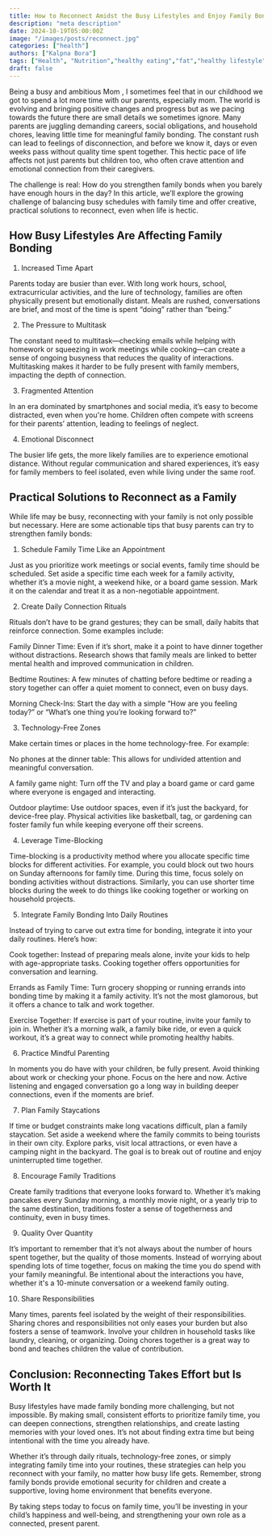 ```yaml
---
title: How to Reconnect Amidst the Busy Lifestyles and Enjoy Family Bonding.
description: "meta description"
date: 2024-10-19T05:00:00Z
image: "/images/posts/reconnect.jpg"
categories: ["health"]
authors: ["Kalpna Bora"]
tags: ["Health", "Nutrition","healthy eating","fat","healthy lifestyle","healthy sleep","Child Nutrition","child health","mindfulness","holistic life"]
draft: false
---
```


Being a busy and ambitious Mom , I sometimes feel that in our childhood we got to spend a lot more time with our parents, 
especially mom. The world is evolving and bringing positive changes and progress but as we pacing towards the future there
are small details we sometimes ignore. Many parents are juggling demanding careers, social obligations, and household chores,
leaving little time for meaningful family bonding. The constant rush can lead to feelings of disconnection, and before we know it,
days or even weeks pass without quality time spent together. This hectic pace of life affects not just parents but children too,
who often crave attention and emotional connection from their caregivers.

The challenge is real: How do you strengthen family bonds when you barely have enough hours in the day? In this article, 
we’ll explore the growing challenge of balancing busy schedules with family time and offer creative, practical solutions to 
reconnect, even when life is hectic.

## How Busy Lifestyles Are Affecting Family Bonding

1. Increased Time Apart

Parents today are busier than ever. With long work hours, school, extracurricular activities, and the lure of technology,
families are often physically present but emotionally distant. Meals are rushed, conversations are brief, and most of the time is spent “doing” rather than “being.”

2. The Pressure to Multitask

The constant need to multitask—checking emails while helping with homework or squeezing in work meetings while cooking—can 
create a sense of ongoing busyness that reduces the quality of interactions. Multitasking makes it harder to be fully present
with family members, impacting the depth of connection.

3. Fragmented Attention

In an era dominated by smartphones and social media, it’s easy to become distracted, even when you're home.
Children often compete with screens for their parents’ attention, leading to feelings of neglect.

4. Emotional Disconnect

The busier life gets, the more likely families are to experience emotional distance. Without regular communication and 
shared experiences, it’s easy for family members to feel isolated, even while living under the same roof.

## Practical Solutions to Reconnect as a Family

While life may be busy, reconnecting with your family is not only possible but necessary. 
Here are some actionable tips that busy parents can try to strengthen family bonds:

1. Schedule Family Time Like an Appointment

Just as you prioritize work meetings or social events, family time should be scheduled. 
Set aside a specific time each week for a family activity, whether it’s a movie night, a weekend hike,
or a board game session. Mark it on the calendar and treat it as a non-negotiable appointment.

2. Create Daily Connection Rituals

Rituals don’t have to be grand gestures; they can be small, daily habits that reinforce connection. Some examples include:

Family Dinner Time: Even if it’s short, make it a point to have dinner together without distractions. Research shows 
that family meals are linked to better mental health and improved communication in children.

Bedtime Routines: A few minutes of chatting before bedtime or reading a story together can offer a quiet moment to connect, 
even on busy days.

Morning Check-Ins: Start the day with a simple “How are you feeling today?” or “What’s one thing you’re looking forward to?”

3. Technology-Free Zones

Make certain times or places in the home technology-free. For example:

No phones at the dinner table: This allows for undivided attention and meaningful conversation.

A family game night: Turn off the TV and play a board game or card game where everyone is engaged and interacting.

Outdoor playtime: Use outdoor spaces, even if it’s just the backyard, for device-free play. Physical activities like basketball, 
tag, or gardening can foster family fun while keeping everyone off their screens.

4. Leverage Time-Blocking

Time-blocking is a productivity method where you allocate specific time blocks for different activities. For example, 
you could block out two hours on Sunday afternoons for family time. During this time, focus solely on bonding activities
without distractions. Similarly, you can use shorter time blocks during the week to do things like cooking together or
working on household projects.

5. Integrate Family Bonding Into Daily Routines

Instead of trying to carve out extra time for bonding, integrate it into your daily routines. Here’s how:

Cook together: Instead of preparing meals alone, invite your kids to help with age-appropriate tasks. Cooking together 
offers opportunities for conversation and learning.

Errands as Family Time: Turn grocery shopping or running errands into bonding time by making it a family activity. 
It’s not the most glamorous, but it offers a chance to talk and work together.

Exercise Together: If exercise is part of your routine, invite your family to join in. Whether it’s a morning walk,
a family bike ride, or even a quick workout, it’s a great way to connect while promoting healthy habits.

6. Practice Mindful Parenting

In moments you do have with your children, be fully present. Avoid thinking about work or checking your phone. 
Focus on the here and now. Active listening and engaged conversation go a long way in building deeper connections, 
even if the moments are brief.

7. Plan Family Staycations

If time or budget constraints make long vacations difficult, plan a family staycation. Set aside a weekend where 
the family commits to being tourists in their own city. Explore parks, visit local attractions, or even have a camping 
night in the backyard. The goal is to break out of routine and enjoy uninterrupted time together.

8. Encourage Family Traditions

Create family traditions that everyone looks forward to. Whether it’s making pancakes every Sunday morning, 
a monthly movie night, or a yearly trip to the same destination, traditions foster a sense of togetherness and continuity,
even in busy times.

9. Quality Over Quantity

It’s important to remember that it’s not always about the number of hours spent together, but the quality of those moments. 
Instead of worrying about spending lots of time together, focus on making the time you do spend with your family meaningful. 
Be intentional about the interactions you have, whether it's a 10-minute conversation or a weekend family outing.

10. Share Responsibilities

Many times, parents feel isolated by the weight of their responsibilities. Sharing chores and responsibilities not
only eases your burden but also fosters a sense of teamwork. Involve your children in household tasks like laundry,
cleaning, or organizing. Doing chores together is a great way to bond and teaches children the value of contribution.

## Conclusion: Reconnecting Takes Effort but Is Worth It

Busy lifestyles have made family bonding more challenging, but not impossible. By making small,
consistent efforts to prioritize family time, you can deepen connections, strengthen relationships,
and create lasting memories with your loved ones. It’s not about finding extra time but being intentional
with the time you already have.

Whether it’s through daily rituals, technology-free zones, or simply integrating family time into your routines,
these strategies can help you reconnect with your family, no matter how busy life gets. Remember, strong family bonds
provide emotional security for children and create a supportive, loving home environment that benefits everyone.

By taking steps today to focus on family time, you’ll be investing in your child’s happiness and well-being, and 
strengthening your own role as a connected, present parent.






